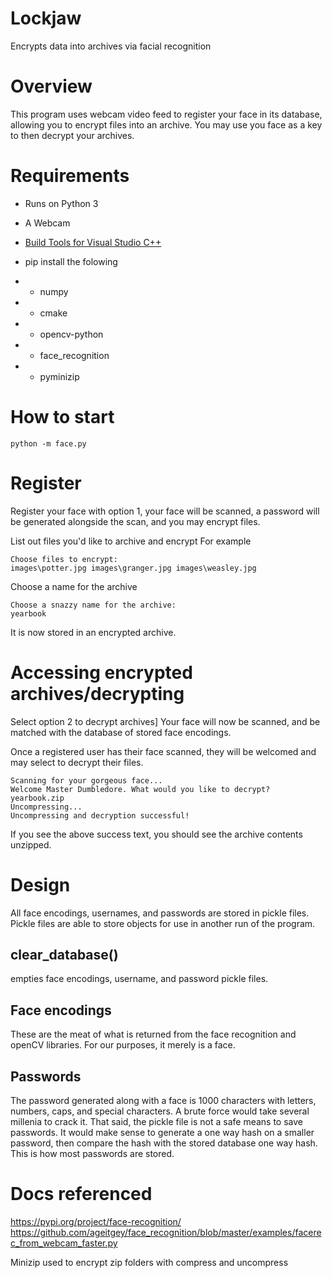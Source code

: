 # Lockjaw
Encrypts data into archives via facial recognition

# Overview
This program uses webcam video feed to register your face in its database, allowing you to encrypt files into an archive. You may use you face as a key to then decrypt your archives.

# Requirements
- Runs on Python 3

- A Webcam
-  [Build Tools for Visual Studio C++](https://visualstudio.microsoft.com/downloads/)
- pip install the folowing
- - numpy
- - cmake
-  - opencv-python
- - face_recognition
- - pyminizip
# How to start
```
python -m face.py
```
# Register
Register your face with option 1, your face will be scanned, a password will be generated alongside the scan, and you may encrypt files.

List out files you'd like to archive and encrypt For example

```
Choose files to encrypt:
images\potter.jpg images\granger.jpg images\weasley.jpg
```
Choose a name for the archive
```
Choose a snazzy name for the archive: 
yearbook
```

It is now stored in an encrypted archive.

# Accessing encrypted archives/decrypting
Select option 2 to decrypt archives]
Your face will now be scanned, and be matched with the database of stored face encodings. 

Once a registered user has their face scanned, they will be welcomed and may select to decrypt their files.


```
Scanning for your gorgeous face...
Welcome Master Dumbledore. What would you like to decrypt?
yearbook.zip
Uncompressing...
Uncompressing and decryption successful!
```

If you see the above success text, you should see the archive contents unzipped.
# Design
All face encodings, usernames, and passwords are stored in pickle files. Pickle files are able to store objects for use in another run of the program.

## clear_database() 
empties face encodings, username, and password pickle files.

## Face encodings
These are the meat of what is returned from the face recognition and openCV libraries. For our purposes, it merely is a face.

## Passwords
The password generated along with a face is 1000 characters with letters, numbers, caps, and special characters. A brute force would take several millenia to crack it. That said, the pickle file is not a safe means to save passwords. It would make sense to generate a one way hash on a smaller password, then compare the hash with the stored database one way hash. This is how most passwords are stored.

# Docs referenced
https://pypi.org/project/face-recognition/ 
https://github.com/ageitgey/face_recognition/blob/master/examples/facerec_from_webcam_faster.py 

Minizip used to encrypt zip folders with compress and uncompress